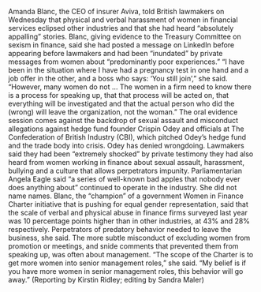 Amanda Blanc, the CEO of insurer Aviva, told British lawmakers on Wednesday that physical and verbal harassment of women in financial services eclipsed other industries and that she had heard “absolutely appalling” stories.
Blanc, giving evidence to the Treasury Committee on sexism in finance, said she had posted a message on LinkedIn before appearing before lawmakers and had been “inundated” by private messages from women about “predominantly poor experiences.”
“I have been in the situation where I have had a pregnancy test in one hand and a job offer in the other, and a boss who says: ‘You still join’,” she said.
“However, many women do not … The women in a firm need to know there is a process for speaking up, that that process will be acted on, that everything will be investigated and that the actual person who did the (wrong) will leave the organization, not the woman.”
The oral evidence session comes against the backdrop of sexual assault and misconduct allegations against hedge fund founder Crispin Odey and officials at The Confederation of British Industry (CBI), which pitched Odey’s hedge fund and the trade body into crisis. Odey has denied wrongdoing.
Lawmakers said they had been “extremely shocked” by private testimony they had also heard from women working in finance about sexual assault, harassment, bullying and a culture that allows perpetrators impunity.
Parliamentarian Angela Eagle said “a series of well-known bad apples that nobody ever does anything about” continued to operate in the industry. She did not name names.
Blanc, the “champion” of a government Women in Finance Charter initiative that is pushing for equal gender representation, said that the scale of verbal and physical abuse in finance firms surveyed last year was 10 percentage points higher than in other industries, at 43% and 28% respectively.
Perpetrators of predatory behavior needed to leave the business, she said. The more subtle misconduct of excluding women from promotion or meetings, and snide comments that prevented them from speaking up, was often about management.
“The scope of the Charter is to get more women into senior management roles,” she said. “My belief is if you have more women in senior management roles, this behavior will go away.”
(Reporting by Kirstin Ridley; editing by Sandra Maler)